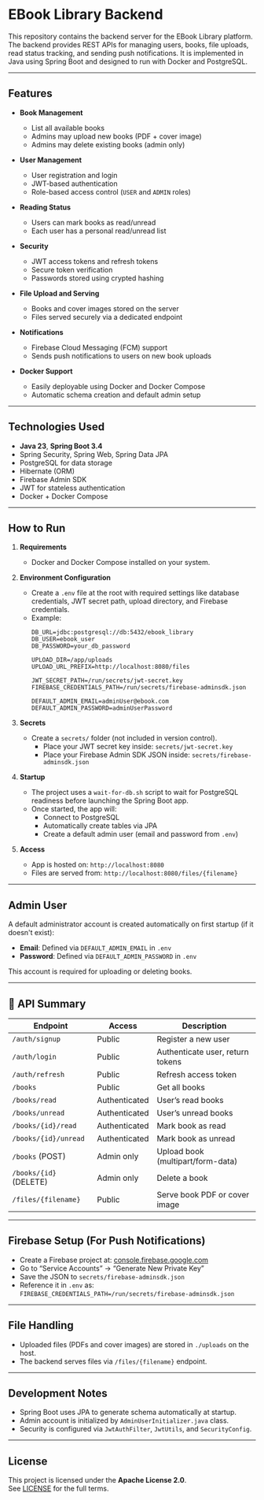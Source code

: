 # EBook Library Backend

This repository contains the backend server for the EBook Library platform. 
The backend provides REST APIs for managing users, books, file uploads, read status tracking, and sending push notifications.
It is implemented in Java using Spring Boot and designed to run with Docker and PostgreSQL.

---

## Features

- **Book Management**
  - List all available books
  - Admins may upload new books (PDF + cover image) 
  - Admins may delete existing books (admin only)

- **User Management**
    - User registration and login
    - JWT-based authentication
    - Role-based access control (`USER` and `ADMIN` roles)

- **Reading Status**
    - Users can mark books as read/unread
    - Each user has a personal read/unread list

- **Security**
    - JWT access tokens and refresh tokens
    - Secure token verification
    - Passwords stored using crypted hashing

- **File Upload and Serving**
    - Books and cover images stored on the server
    - Files served securely via a dedicated endpoint

- **Notifications**
    - Firebase Cloud Messaging (FCM) support
    - Sends push notifications to users on new book uploads

- **Docker Support**
    - Easily deployable using Docker and Docker Compose
    - Automatic schema creation and default admin setup

---

## Technologies Used

- **Java 23**, **Spring Boot 3.4**
- Spring Security, Spring Web, Spring Data JPA
- PostgreSQL for data storage
- Hibernate (ORM)
- Firebase Admin SDK
- JWT for stateless authentication
- Docker + Docker Compose

---

## How to Run

1. **Requirements**
    - Docker and Docker Compose installed on your system.

2. **Environment Configuration**
    - Create a `.env` file at the root with required settings like database credentials, JWT secret path, upload directory, and Firebase credentials.
    - Example:
      ```
      DB_URL=jdbc:postgresql://db:5432/ebook_library
      DB_USER=ebook_user
      DB_PASSWORD=your_db_password
 
      UPLOAD_DIR=/app/uploads
      UPLOAD_URL_PREFIX=http://localhost:8080/files
 
      JWT_SECRET_PATH=/run/secrets/jwt-secret.key
      FIREBASE_CREDENTIALS_PATH=/run/secrets/firebase-adminsdk.json
 
      DEFAULT_ADMIN_EMAIL=adminUser@ebook.com
      DEFAULT_ADMIN_PASSWORD=adminUserPassword
      ```

3. **Secrets**
    - Create a `secrets/` folder (not included in version control).
        - Place your JWT secret key inside: `secrets/jwt-secret.key`
        - Place your Firebase Admin SDK JSON inside: `secrets/firebase-adminsdk.json`

4. **Startup**
    - The project uses a `wait-for-db.sh` script to wait for PostgreSQL readiness before launching the Spring Boot app.
    - Once started, the app will:
        - Connect to PostgreSQL
        - Automatically create tables via JPA
        - Create a default admin user (email and password from `.env`)

5. **Access**
    - App is hosted on: `http://localhost:8080`
    - Files are served from: `http://localhost:8080/files/{filename}`

---

## Admin User

A default administrator account is created automatically on first startup (if it doesn't exist):

- **Email**: Defined via `DEFAULT_ADMIN_EMAIL` in `.env`
- **Password**: Defined via `DEFAULT_ADMIN_PASSWORD` in `.env`

This account is required for uploading or deleting books.

---

## 🔗 API Summary

| Endpoint                    | Access        | Description                        |
|----------------------------|---------------|------------------------------------|
| `/auth/signup`             | Public        | Register a new user                |
| `/auth/login`              | Public        | Authenticate user, return tokens   |
| `/auth/refresh`            | Public        | Refresh access token               |
| `/books`                   | Public        | Get all books                      |
| `/books/read`              | Authenticated | User’s read books                  |
| `/books/unread`            | Authenticated | User’s unread books                |
| `/books/{id}/read`         | Authenticated | Mark book as read                  |
| `/books/{id}/unread`       | Authenticated | Mark book as unread                |
| `/books` (POST)            | Admin only    | Upload book (multipart/form-data)  |
| `/books/{id}` (DELETE)     | Admin only    | Delete a book                      |
| `/files/{filename}`        | Public        | Serve book PDF or cover image      |

---

## Firebase Setup (For Push Notifications)

- Create a Firebase project at: [console.firebase.google.com](https://console.firebase.google.com/)
- Go to “Service Accounts” → “Generate New Private Key”
- Save the JSON to `secrets/firebase-adminsdk.json`
- Reference it in `.env` as:  
  `FIREBASE_CREDENTIALS_PATH=/run/secrets/firebase-adminsdk.json`

---

## File Handling

- Uploaded files (PDFs and cover images) are stored in `./uploads` on the host.
- The backend serves files via `/files/{filename}` endpoint.

---

## Development Notes

- Spring Boot uses JPA to generate schema automatically at startup.
- Admin account is initialized by `AdminUserInitializer.java` class.
- Security is configured via `JwtAuthFilter`, `JwtUtils`, and `SecurityConfig`.

---

## License

This project is licensed under the **Apache License 2.0**.  
See [LICENSE](LICENSE) for the full terms.
